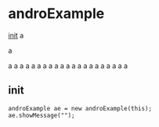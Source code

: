 # androExample
[init](https://github.com/Harshshah6/androExample/blob/master/README.md#init)
a

a








a
a
a
a
a
a
a
a
a
a
a
a
a
a
a
a
a
a
a
a
a

## init
```
androExample ae = new androExample(this);
ae.showMessage("");
```
